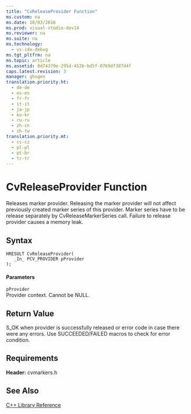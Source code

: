 ```yaml
---
title: "CvReleaseProvider Function"
ms.custom: na
ms.date: 10/03/2016
ms.prod: visual-studio-dev14
ms.reviewer: na
ms.suite: na
ms.technology: 
  - vs-ide-debug
ms.tgt_pltfrm: na
ms.topic: article
ms.assetid: 8d74379e-295d-452b-bd5f-0769df387d4f
caps.latest.revision: 3
manager: ghogen
translation.priority.ht: 
  - de-de
  - es-es
  - fr-fr
  - it-it
  - ja-jp
  - ko-kr
  - ru-ru
  - zh-cn
  - zh-tw
translation.priority.mt: 
  - cs-cz
  - pl-pl
  - pt-br
  - tr-tr
---
```

# CvReleaseProvider Function
Releases marker provider. Releasing the marker provider will not affect previously created marker series of this provider. Marker series have to be release separately by CvReleaseMarkerSeries call. Failure to release provider causes a memory leak.  
  
## Syntax  
  
```  
HRESULT CvReleaseProvider(  
   _In_ PCV_PROVIDER pProvider  
);  
```  
  
#### Parameters  
 `pProvider`  
 Provider context. Cannot be NULL.  
  
## Return Value  
 S_OK when provider is successfully released or error code in case there were any errors. Use SUCCEEDED/FAILED macros to check for error condition.  
  
## Requirements  
 **Header:** cvmarkers.h  
  
## See Also  
 [C++ Library Reference](../VS_IDE/C---Library-Reference.md)